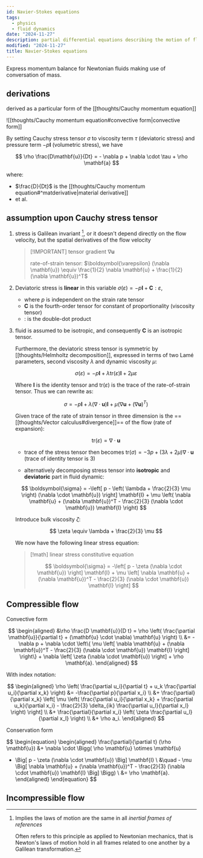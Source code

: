 ```yaml
---
id: Navier-Stokes equations
tags:
  - physics
  - fluid dynamics
date: "2024-11-27"
description: partial differential equations describing the motion of fluid substances. One of seven $1M problems in mathematics
modified: "2024-11-27"
title: Navier-Stokes equations
---
```


Express momentum balance for Newtonian fluids making use of conversation of mass.

## derivations

derived as a particular form of the [[thoughts/Cauchy momentum equation]]

![[thoughts/Cauchy momentum equation#convective form|convective form]]

By setting Cauchy stress tensor $\sigma$ to viscosity term $\tau$ (deviatoric stress) and pressure term $-p \mathbf{I}$ (volumetric stress), we have

$$
\rho \frac{D\mathbf{u}}{Dt} = - \nabla p + \nabla \cdot \tau + \rho \mathbf{a}
$$

where:

- $\frac{D}{Dt}$ is the [[thoughts/Cauchy momentum equation#^matderivative|material derivative]]
- et al.

## assumption upon Cauchy stress tensor

1. stress is Galilean invariant [^galilean-invariant], or it doesn't depend directly on the flow velocity, but the spatial derivatives of the flow velocity

   > [!IMPORTANT] tensor gradient $\nabla \mathbf{u}$
   >
   > rate-of-strain tensor: $\boldsymbol{\varepsilon} (\nabla \mathbf{u}) \equiv \frac{1}{2} \nabla \mathbf{u} + \frac{1}{2} (\nabla \mathbf{u})^T$

[^galilean-invariant]:
    Implies the laws of motion are the same in all _inertial frames of references_

    Often refers to this principle as applied to Newtonian mechanics, that is Newton's laws of motion hold in all frames related to one another by a Galilean transformation.

2. Deviatoric stress is **linear** in this variable $\sigma (\varepsilon) = -p \mathbf{I} + \mathbf{C} : \varepsilon$,
   - where $p$ is independent on the strain rate tensor
   - $\mathbf{C}$ is the fourth-order tensor for constant of proportionality (viscosity tensor)
   - $:$ is the double-dot product

3. fluid is assumed to be isotropic, and consequently $\mathbf{C}$ is an isotropic tensor.

   Furthermore, the deviatoric stress tensor is symmetric by [[thoughts/Helmholtz decomposition]], expressed in terms of two Lamé parameters, second viscosity $\lambda$ and dynamic viscosity $\mu$:

   $$
   \sigma (\varepsilon) = -p \mathbf{I} + \lambda \text{tr}(\varepsilon)\mathbf{I} + 2 \mu \varepsilon
   $$

   Where $\mathbf{I}$ is the identity tensor and $\text{tr}(\varepsilon)$ is the trace of the rate-of-strain tensor. Thus we can rewrite as:

   $$
   \sigma = -p \mathbf{I} + \lambda (\nabla \cdot \mathbf{u}) \mathbf{I} + \mu (\nabla \mathbf{u}  + (\nabla \mathbf{u})^T)
   $$

   Given trace of the rate of strain tensor in three dimension is the ==[[thoughts/Vector calculus#divergence]]== of the flow (rate of expansion):

   $$
   \text{tr}(\varepsilon) = \nabla \cdot \mathbf{u}
   $$
   - trace of the stress tensor then becomes $\text{tr}(\sigma) = -3p + (3 \lambda + 2 \mu) \nabla \cdot \mathbf{u}$ (trace of identity tensor is 3)

   - alternatively decomposing stress tensor into **isotropic** and **deviatoric** part in fluid dynamic:

   $$
   \boldsymbol{\sigma} = -\left[ p - \left( \lambda + \frac{2}{3} \mu \right) (\nabla \cdot \mathbf{u}) \right] \mathbf{I} + \mu \left( \nabla \mathbf{u} + (\nabla \mathbf{u})^T - \frac{2}{3} (\nabla \cdot \mathbf{u}) \mathbf{I} \right)
   $$

   Introduce bulk viscosity $\zeta$:

   $$
   \zeta \equiv \lambda  + \frac{2}{3} \mu
   $$

   We now have the following linear stress equation:

   > [!math] linear stress constitutive equation
   >
   > $$
   > \boldsymbol{\sigma} = -\left[ p - \zeta (\nabla \cdot \mathbf{u}) \right] \mathbf{I} + \mu \left[ \nabla \mathbf{u} + (\nabla \mathbf{u})^T - \frac{2}{3} (\nabla \cdot \mathbf{u}) \mathbf{I} \right]
   > $$

## Compressible flow

Convective form

$$
\begin{aligned}
&\rho \frac{D \mathbf{u}}{D t} = \rho \left( \frac{\partial \mathbf{u}}{\partial t} + (\mathbf{u} \cdot \nabla) \mathbf{u} \right) \\
&= -\nabla p + \nabla \cdot \left\{ \mu \left[ \nabla \mathbf{u} + (\nabla \mathbf{u})^T - \frac{2}{3} (\nabla \cdot \mathbf{u}) \mathbf{I} \right] \right\} + \nabla \left[ \zeta (\nabla \cdot \mathbf{u}) \right] + \rho \mathbf{a}.
\end{aligned}
$$

With index notation:

$$
\begin{aligned}
\rho \left( \frac{\partial u_i}{\partial t} + u_k \frac{\partial u_i}{\partial x_k} \right) &= -\frac{\partial p}{\partial x_i} \\
&+ \frac{\partial}{\partial x_k} \left[ \mu \left( \frac{\partial u_i}{\partial x_k} + \frac{\partial u_k}{\partial x_i} - \frac{2}{3} \delta_{ik} \frac{\partial u_l}{\partial x_l} \right) \right] \\
&+ \frac{\partial}{\partial x_i} \left( \zeta \frac{\partial u_l}{\partial x_l} \right) \\
&+ \rho a_i.
\end{aligned}
$$

Conservation form

$$
\begin{equation}
\begin{aligned}
\frac{\partial}{\partial t} (\rho \mathbf{u})
&+ \nabla \cdot \Bigg( \rho \mathbf{u} \otimes \mathbf{u}
+ \Big[ p - \zeta (\nabla \cdot \mathbf{u}) \Big] \mathbf{I} \\
&\quad - \mu \Big[ \nabla \mathbf{u} + (\nabla \mathbf{u})^T - \frac{2}{3} (\nabla \cdot \mathbf{u}) \mathbf{I} \Big] \Bigg) \\
&= \rho \mathbf{a}.
\end{aligned}
\end{equation}
$$

## Incompressible flow
